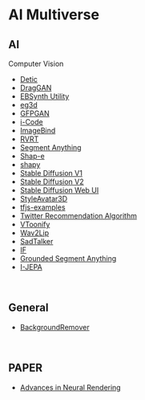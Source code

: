 # AI Multiverse


## AI<br>

Computer Vision<br>
- [Detic](https://github.com/facebookresearch/Detic.git)
- [DragGAN](https://github.com/XingangPan/DragGAN.git)
- [EBSynth Utility](https://github.com/s9roll7/ebsynth_utility.git)
- [eg3d](https://github.com/NVlabs/eg3d.git)
- [GFPGAN](https://github.com/TencentARC/GFPGAN.git)
- [i-Code](https://github.com/microsoft/i-Code.git)
- [ImageBind](https://github.com/facebookresearch/ImageBind.git)
- [RVRT](https://github.com/JingyunLiang/RVRT.git)
- [Segment Anything](https://github.com/facebookresearch/segment-anything.git)
- [Shap-e](https://github.com/openai/shap-e.git)
- [shapy](https://github.com/muelea/shapy.git)
- [Stable Diffusion V1](https://github.com/CompVis/stable-diffusion.git)
- [Stable Diffusion V2](https://github.com/Stability-AI/stablediffusion.git)
- [Stable Diffusion Web UI](https://github.com/AUTOMATIC1111/stable-diffusion-webui.git)
- [StyleAvatar3D](https://github.com/icoz69/StyleAvatar3D.git)
- [tfjs-examples](https://github.com/tensorflow/tfjs-examples.git)
- [Twitter Recommendation Algorithm](https://github.com/twitter/the-algorithm.git)
- [VToonify](https://github.com/williamyang1991/VToonify.git)
- [Wav2Lip](https://github.com/Rudrabha/Wav2Lip.git)
- [SadTalker](https://github.com/OpenTalker/SadTalker.git)
- [IF](https://github.com/deep-floyd/IF.git)
- [Grounded Segment Anything](https://github.com/IDEA-Research/Grounded-Segment-Anything.git)
- [I-JEPA](https://github.com/facebookresearch/ijepa)

<br>

## General<br>
- [BackgroundRemover](https://github.com/nadermx/backgroundremover.git)

<br>

## PAPER
- [Advances in Neural Rendering](https://4dqv.mpi-inf.mpg.de/star_neural_rendering/)
